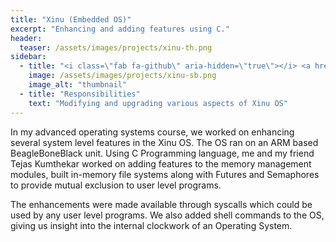```yaml
---
title: "Xinu (Embedded OS)"
excerpt: "Enhancing and adding features using C."
header:
  teaser: /assets/images/projects/xinu-th.png
sidebar:
  - title: "<i class=\"fab fa-github\" aria-hidden=\"true\"></i> <a href=\"https://github.com/yashketkar/OS-P536-S17\">GitHub Repo</a>"
    image: /assets/images/projects/xinu-sb.png
    image_alt: "thumbnail"
  - title: "Responsibilities"
    text: "Modifying and upgrading various aspects of Xinu OS"
---
```

In my advanced operating systems course, we worked on enhancing several system level features in the Xinu OS. The OS ran on an ARM based BeagleBoneBlack unit. Using C Programming language, me and my friend Tejas Kumthekar worked on adding features to the memory management modules, built in-memory file systems along with Futures and Semaphores to provide mutual exclusion to user level programs.

The enhancements were made available through syscalls which could be used by any user level programs. We also added shell commands to the OS, giving us insight into the internal clockwork of an Operating System.
